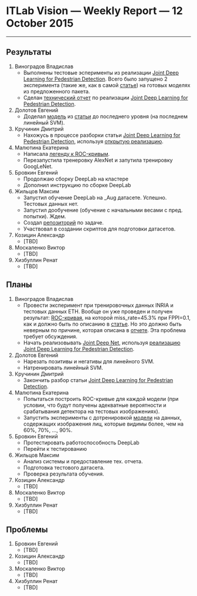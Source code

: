 # ITLab Vision — Weekly Report — 12 October 2015

----------------

## Результаты

  1. Виноградов Владислав
     - Выполнены тестовые эсперименты из реализации
       [Joint Deep Learning for Pedestrian Detection][pd-joint-deep].
       Всего было запущено 2 эксперимента (такие же, как в самой
       [статье][pd-joint-deep]) на готовых моделях из предложенного пакета.
     - Сделан [технический отчет][pd-joint-deep-tech-report] по реализации
       [Joint Deep Learning for Pedestrian Detection][pd-joint-deep].
  1. Долотов Евгений
     - Доделал [модель][fd-dpm-model] из [статьи][fd-dpm-paper] до последнего
       уровня (на последнем линейный SVM).
  1. Кручинин Дмитрий
     - Нахожусь в процессе разборки статьи
       [Joint Deep Learning for Pedestrian Detection][pd-joint-deep-paper],
       используя [открытую реализацию][pd-joint-deep].
  1. Малютина Екатерина
     - Написала [легенду к ROC-кривым][roc-curves-legend].
     - Перезапустила тренеровку AlexNet и запутила тренировку GoogLeNet.
  1. Бровкин Евгений
     - Продолжаю сборку DeepLab на кластере
     - Дополнил инструкцию по сборке DeepLab
  1. Жильцов Максим
     - Запустил обучение DeepLab на _Aug датасете. Успешно. Тестовых данных нет.
     - Запустил дообучение (обучение с начальными весами с пред. попытки). Ждем.
     - Создал [репозиторий](https://github.com/ITLab-Vision/semseg) по задаче.
     - Участвовал в создании скриптов для подготовки датасетов.
  1. Козицин Александр
     - [TBD]
  1. Москаленко Виктор
     - [TBD]
  1. Хизбуллин Ренат
     - [TBD]

## Планы

  1. Виноградов Владислав
     - Провести эксперимент при тренировочных данных INRIA и тестовых данных ETH.
       Вообще он уже проведен и получен результат:
       [ROC-кривая](https://drive.google.com/open?id=0Bwn4HDhwuFZlSHFkMzFCQTBDQms),
       на которой miss_rate=45.3% при FPPI=0.1, как и должно быть по описанию
       в [статье][pd-joint-deep-paper]. Но это должно быть неверным по причине,
       которая описана в [отчете][pd-joint-deep-tech-report]. Эта проблема требует обсуждения.
     - Начать реализовывать [Joint Deep Net][pd-joint-deep-paper], используя 
       [реализацию Joint Deep Learning for Pedestrian Detection][pd-joint-deep].
  1. Долотов Евгений
     - Нарезать позитивы и негативы для линейного SVM.
     - Натренировать линейный SVM.
  1. Кручинин Дмитрий
     - Закончить разбор статьи
       [Joint Deep Learning for Pedestrian Detection][pd-joint-deep-paper].
  1. Малютина Екатерина
     - Попытаться построить ROC-кривые для каждой модели (при условии, что будут
       получены адекватные вероятности и срабатывания детектора на тестовых изображениях).
     - Запустить эксперименты с дотренировкой [модели][fd-multi-view-model] на данных,
       содержащих изображения лиц, которые видимы более, чем на 60%, 70%, ..., 90%.
  1. Бровкин Евгений
     - Протестировать работоспособность DeepLab
     - Перейти к тестированию
  1. Жильцов Максим
     - Анализ системы и предоставление тех. отчета.
     - Подготовка тестового датасета.
     - Проверка результата обучения.
  1. Козицин Александр
     - [TBD]
  1. Москаленко Виктор
     - [TBD]
  1. Хизбуллин Ренат
     - [TBD]

## Проблемы
  1. Бровкин Евгений
     - [TBD]
  1. Козицин Александр
     - [TBD]
  1. Москаленко Виктор
     - [TBD]
  1. Хизбуллин Ренат
     - [TBD]


<!-- LINKS -->
[pd-unsupervised-feature-learning]: http://cs.nyu.edu/~sermanet/papers/sermanet-cvpr-13.pdf
[pd-joint-deep]: http://www.ee.cuhk.edu.hk/~wlouyang/projects/ouyangWiccv13Joint/index.html
[pd-joint-deep-paper]: http://www.ee.cuhk.edu.hk/~xgwang/papers/ouyangWiccv13.pdf
[pd-joint-deep-tech-report]: https://docs.google.com/document/d/12YlanTRbkZM6u7VLhXs6HoD3VpaB0y_Ahfy5ute3DQI/edit?usp=sharing
[fd-dpm-model]: https://github.com/DolotovEvgeniy/face-detection-model/tree/master/deep_pyramid
[fd-dpm-paper]: http://arxiv.org/pdf/1508.04389v1.pdf
[roc-curves-legend]: https://github.com/ITLab-Vision/DNN_based_detection/blob/master/results/ROC-curves/Legend_ROC-curves_Haar_and_LBP.md
[fd-multi-view-model]: https://github.com/DolotovEvgeniy/face-detection-model/blob/master/ddfd_alexnet/conv_train_val.prototxt
